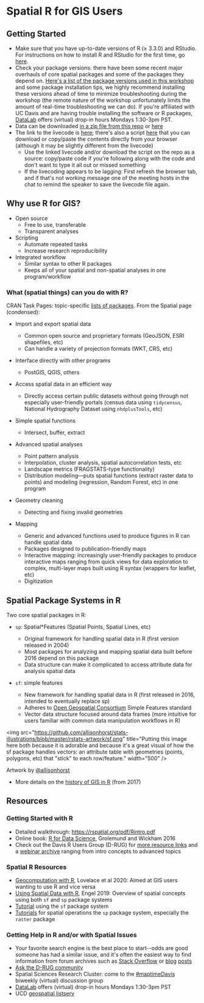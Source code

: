 # Spatial R for GIS Users

## Getting Started

* Make sure that you have up-to-date versions of R (≥ 3.3.0) and RStudio. For instructions on how to install R and RStudio for the first time, go [here](https://github.com/ldnagel/spatial-r-for-gis-users/blob/master/getting_started/Install-R-RStudio.md).
* Check your package versions: there have been some recent major overhauls of core spatial packages and some of the packages they depend on. [Here's a list of the package versions used in this workshop](https://github.com/ldnagel/spatial-r-for-gis-users/blob/master/getting_started/r-packages.md) and some package installation tips, we highly recommend installing these versions ahead of time to minimize troubleshooting during the workshop (the remote nature of the workshop unfortunately limits the amount of real-time troubleshooting we can do). If you're affiliated with UC Davis and are having trouble installing the software or R packages, [DataLab](https://datalab.ucdavis.edu/office-hours/) offers (virtual) drop-in hours Mondays 1:30-3pm PST.
* Data can be downloaded [in a zip file from this repo](https://github.com/ldnagel/spatial-r-for-gis-users/tree/master/data) or [here](https://ucdavis.box.com/s/gvw5r4jlh5nu21ie4zp5htn8ga5pn53o)
* The link to the livecode is [here](https://ucdavis.box.com/s/njo14zp23nf3oqku5cz9amcro8ffh124); there's also a script [here](https://github.com/ldnagel/spatial-r-for-gis-users/blob/master/scripts/Spatial_R_workshop_code.R) that you can download or copy/paste the contents directly from your browser (although it may be slightly different from the livecode)
  * Use the linked livecode and/or download the script on the repo as a source: copy/paste code if you're following along with the code and don't want to type it all out or missed something
  * If the livecoding appears to be lagging: First refresh the browser tab, and if that's not working message one of the meeting hosts in the chat to remind the speaker to save the livecode file again.



## Why use R for GIS?

* Open source
  * Free to use, transferable
  * Transparent analyses 
* Scripting
  * Automate repeated tasks
  * Increase research reproducibility
* Integrated workflow 
  * Similar syntax to other R packages
  * Keeps all of your spatial and non-spatial analyses in one program/workflow 


### What (spatial things) can you do with R?

CRAN Task Pages: topic-specific [lists of packages](https://cran.r-project.org/web/views/Spatial.html). From the Spatial page (condensed):

* Import and export spatial data
  * Common open source and proprietary formats (GeoJSON, ESRI shapefiles, etc)
  * Can handle a variety of projection formats (WKT, CRS, etc)

* Interface directly with other programs
  * PostGIS, QGIS, others

* Access spatial data in an efficient way
  * Directly access certain public datasets without going through not especially user-friendly portals (census data using `tidycensus`, National Hydrography Dataset using `nhdplusTools`, etc)

* Simple spatial functions
  * Intersect, buffer, extract 

* Advanced spatial analyses
  * Point pattern analysis 
  * Interpolation, cluster analysis, spatial autocorrelation tests, etc
  * Landscape metrics (FRAGSTATS-type functionality)
  * Distribution modeling—puts spatial functions (extract raster data to points) and modeling (regression, Random Forest, etc) in one program

* Geometry cleaning 
  * Detecting and fixing invalid geometries

* Mapping 
  * Generic and advanced functions used to produce figures in R can handle spatial data 
  * Packages designed to publication-friendly maps
  * Interactive mapping: increasingly user-friendly packages to produce interactive maps ranging from quick views for data exploration to  complex, multi-layer maps built using R syntax (wrappers for leaflet, etc)
  * Digitization 


## Spatial Package Systems in R

Two core spatial packages in R:

* `sp`: Spatial\*Features (Spatial Points, Spatial Lines, etc)
  * Original framework for handling spatial data in R (first version released in 2004)
  * Most packages for analyzing and mapping spatial data built before 2016 depend on this package
  * Data structure can make it complicated to access attribute data for analysis spatial data

* `sf`: simple features 
  * New framework for handling spatial data in R (first released in 2016, intended to eventually replace sp)
  * Adheres to [Open Geospatial Consortium](https://www.osgeo.org/partners/ogc/) Simple Features standard
  * Vector data structure focused around data frames (more intuitive for users familiar with common data manipulation workflows in R)

<img src="https://github.com/allisonhorst/stats-illustrations/blob/master/rstats-artwork/sf.png" 
	title="Putting this image here both because it is adorable and because it's a great visual of how the sf package handles vectors: an attribute table with geometries (points, polygons, etc) that "stick" to each row/feature." width="500" />

Artwork by [@allisonhorst](https://github.com/allisonhorst)

* More details on the [history of GIS in R](https://edzer.github.io/UseR2017/#a-short-history-of-handling-spatial-data-in-r) (from 2017) 


## Resources

### Getting Started with R

* Detailed walkthrough: https://rspatial.org/pdf/Rintro.pdf
* Online book: [R for Data Science](http://r4ds.had.co.nz/), Grolemund and Wickham 2016
* Check out the Davis R Users Group (D-RUG) for [more resource links](http://d-rug.github.io/getting-started.html) and a [webinar archive](http://d-rug.github.io/pastpresentations/) ranging from intro concepts to advanced topics

### Spatial R Resources

* [Geocomputation with R](geocompr.robinlovelace.net), Lovelace et al 2020: Aimed at GIS users wanting to use R and vice versa
* [Using Spatial Data with R](https://cengel.github.io/R-spatial/intro.html), Engel 2019: Overview of spatial concepts using both `sf` and `sp` package systems
* [Tutorial](https://ryanpeek.org/mapping-in-R-workshop/vig_workflow_in_R_snowdata.html#spatial_data_and_r) using the `sf` package system
* [Tutorials](Rspatial.org) for spatial operations the `sp` package system, especially the `raster` package 


### Getting Help in R and/or with Spatial Issues

* Your favorite search engine is the best place to start--odds are good someone has had a similar issue, and it's often the easiest way to find information from forum archives such as [Stack Overflow](https://stackoverflow.com/search?q=%23R+%23spatial) or [blog](https://www.r-bloggers.com/) [posts](https://community.rstudio.com/categories)
* [Ask the D-RUG community](https://d-rug.discourse.group/)
* Spatial Sciences Research Cluster: come to the [#maptimeDavis](https://datalab.ucdavis.edu/spatial-sciences/) biweekly (virtual) discussion group
* [DataLab](https://datalab.ucdavis.edu/office-hours/) offers (virtual) drop-in hours Mondays 1:30-3pm PST
* UCD [geospatial listserv](https://lists.ucdavis.edu/sympa/info/geospatial)

